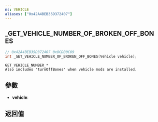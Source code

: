 ```yaml
---
ns: VEHICLE
aliases: ["0x42A4BEB35D372407"]
---
```

## _GET_VEHICLE_NUMBER_OF_BROKEN_OFF_BONES

```c
// 0x42A4BEB35D372407 0x8CDB0C09
int _GET_VEHICLE_NUMBER_OF_BROKEN_OFF_BONES(Vehicle vehicle);
```

```
GET_VEHICLE_NUMBER_*
Also includes 'turnOffBones' when vehicle mods are installed.
```

## 參數
* **vehicle**: 

## 返回值
